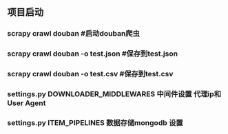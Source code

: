 ## 项目启动
### scrapy crawl douban #启动douban爬虫
### scrapy crawl douban -o test.json  #保存到test.json
### scrapy crawl douban -o test.csv   #保存到test.csv
### settings.py DOWNLOADER_MIDDLEWARES 中间件设置 代理ip和User Agent
### settings.py ITEM_PIPELINES 数据存储mongodb 设置
